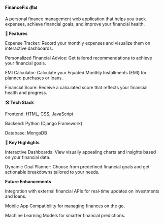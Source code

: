 **FinanceFix 💰📊**

A personal finance management web application that helps you track expenses, achieve financial goals, and improve your financial health.

**🚀 Features**

Expense Tracker: Record your monthly expenses and visualize them on interactive dashboards.

Personalized Financial Advice: Get tailored recommendations to achieve your financial goals.

EMI Calculator: Calculate your Equated Monthly Installments (EMI) for planned purchases or loans.

Financial Score: Receive a calculated score that reflects your financial health and progress.

**🛠️ Tech Stack**

Frontend: HTML, CSS, JavaScript

Backend: Python (Django Framework)

Database: MongoDB

**🌟 Key Highlights**

Interactive Dashboards: View visually appealing charts and insights based on your financial data.

Dynamic Goal Planner: Choose from predefined financial goals and get actionable breakdowns tailored to your needs.

**Future Enhancements**

Integration with external financial APIs for real-time updates on investments and loans.

Mobile App Compatibility for managing finances on the go.

Machine Learning Models for smarter financial predictions.
